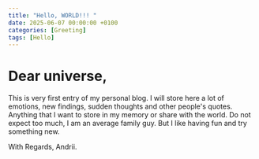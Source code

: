 ```yaml
---
title: "Hello, WORLD!!! "
date: 2025-06-07 00:00:00 +0100
categories: [Greeting]
tags: [Hello]
---
```


# Dear universe,

This is very first entry of my personal blog. I will store here a lot of emotions, new findings, sudden thoughts and other people's quotes. Anything that I want to store in my memory or share with the world. Do not expect too much, I am an average family guy. But I like having fun and try something new.

With Regards,
Andrii.